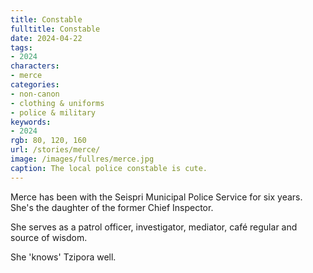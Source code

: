 ```yaml
---
title: Constable
fulltitle: Constable
date: 2024-04-22
tags:
- 2024
characters:
- merce
categories:
- non-canon
- clothing & uniforms
- police & military
keywords:
- 2024
rgb: 80, 120, 160
url: /stories/merce/
image: /images/fullres/merce.jpg
caption: The local police constable is cute.
---
```

Merce has been with the Seispri Municipal Police Service for six years. She's the daughter of the former Chief Inspector.

She serves as a patrol officer, investigator, mediator, café regular and source of wisdom.

She 'knows' Tzipora well.